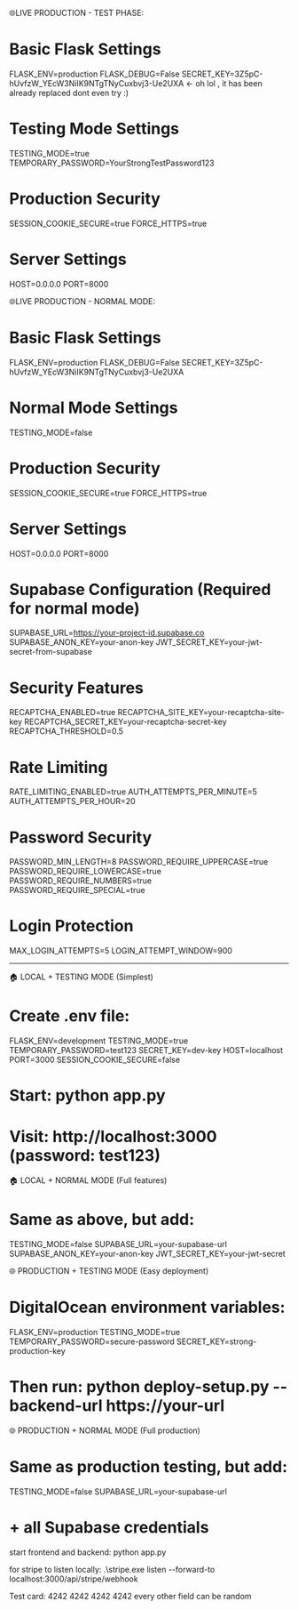 🌐LIVE PRODUCTION - TEST PHASE:

# Basic Flask Settings
FLASK_ENV=production
FLASK_DEBUG=False
SECRET_KEY=3Z5pC-hUvfzW_YEcW3NiIK9NTgTNyCuxbvj3-Ue2UXA <- oh lol , it has been already replaced dont even try :)

# Testing Mode Settings
TESTING_MODE=true
TEMPORARY_PASSWORD=YourStrongTestPassword123

# Production Security
SESSION_COOKIE_SECURE=true
FORCE_HTTPS=true

# Server Settings
HOST=0.0.0.0
PORT=8000

🌐LIVE PRODUCTION - NORMAL MODE:
# Basic Flask Settings
FLASK_ENV=production
FLASK_DEBUG=False
SECRET_KEY=3Z5pC-hUvfzW_YEcW3NiIK9NTgTNyCuxbvj3-Ue2UXA

# Normal Mode Settings
TESTING_MODE=false

# Production Security
SESSION_COOKIE_SECURE=true
FORCE_HTTPS=true

# Server Settings
HOST=0.0.0.0
PORT=8000

# Supabase Configuration (Required for normal mode)
SUPABASE_URL=https://your-project-id.supabase.co
SUPABASE_ANON_KEY=your-anon-key
JWT_SECRET_KEY=your-jwt-secret-from-supabase

# Security Features
RECAPTCHA_ENABLED=true
RECAPTCHA_SITE_KEY=your-recaptcha-site-key
RECAPTCHA_SECRET_KEY=your-recaptcha-secret-key
RECAPTCHA_THRESHOLD=0.5

# Rate Limiting
RATE_LIMITING_ENABLED=true
AUTH_ATTEMPTS_PER_MINUTE=5
AUTH_ATTEMPTS_PER_HOUR=20

# Password Security
PASSWORD_MIN_LENGTH=8
PASSWORD_REQUIRE_UPPERCASE=true
PASSWORD_REQUIRE_LOWERCASE=true
PASSWORD_REQUIRE_NUMBERS=true
PASSWORD_REQUIRE_SPECIAL=true

# Login Protection
MAX_LOGIN_ATTEMPTS=5
LOGIN_ATTEMPT_WINDOW=900

--------------------------------------------------------------------------------------------

🏠 LOCAL + TESTING MODE (Simplest)

# Create .env file:
FLASK_ENV=development
TESTING_MODE=true
TEMPORARY_PASSWORD=test123
SECRET_KEY=dev-key
HOST=localhost
PORT=3000
SESSION_COOKIE_SECURE=false

# Start: python app.py
# Visit: http://localhost:3000 (password: test123)

🏠 LOCAL + NORMAL MODE (Full features)

# Same as above, but add:
TESTING_MODE=false
SUPABASE_URL=your-supabase-url
SUPABASE_ANON_KEY=your-anon-key
JWT_SECRET_KEY=your-jwt-secret

🌐 PRODUCTION + TESTING MODE (Easy deployment)

# DigitalOcean environment variables:
FLASK_ENV=production
TESTING_MODE=true
TEMPORARY_PASSWORD=secure-password
SECRET_KEY=strong-production-key

# Then run: python deploy-setup.py --backend-url https://your-url

🌐 PRODUCTION + NORMAL MODE (Full production)

# Same as production testing, but add:
TESTING_MODE=false
SUPABASE_URL=your-supabase-url
# + all Supabase credentials


start frontend and backend:
python app.py 

for stripe to listen locally:
.\stripe.exe listen --forward-to localhost:3000/api/stripe/webhook

Test card: 4242 4242 4242 4242 
every other field can be random 